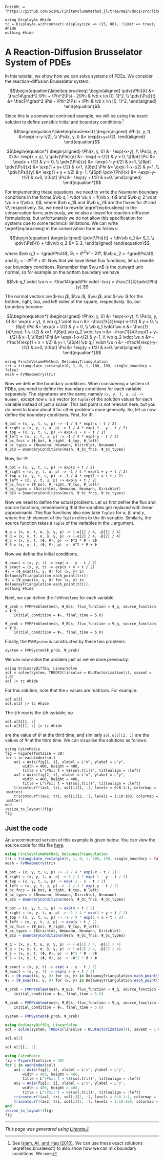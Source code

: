 ```@meta
EditURL = "https://github.com/SciML/FiniteVolumeMethod.jl/tree/main/docs/src/literate_tutorials/reaction_diffusion_brusselator_system_of_pdes.jl"
```

````@example reaction_diffusion_brusselator_system_of_pdes
using DisplayAs #hide
tc = DisplayAs.withcontext(:displaysize => (15, 80), :limit => true); #hide
nothing #hide
````

# A Reaction-Diffusion Brusselator System of PDEs

In this tutorial, we show how we can solve systems of PDEs.
We consider the reaction-diffusion Brusselator system:

```math
\begin{equation}\label{eq:brusleeq}
\begin{aligned}
\pdv{\Phi}{t} &= \frac14\grad^2 \Phi + \Phi^2\Psi - 2\Phi & \vb x \in [0, 1]^2, \\
\pdv{\Psi}{t} &= \frac14\grad^2 \Psi - \Phi^2\Psi + \Phi & \vb x \in [0, 1]^2,
\end{aligned}
\end{equation}
```

Since this is a somewhat contrived example, we will be using the exact
solution to define sensible initial and boundary conditions:[^1]

```math
\begin{equation}\label{eq:brusleexct}
\begin{aligned}
\Phi(x, y, t) &=\exp(-x-y-t/2), \\
\Psi(x, y, t) &= \exp(x+y+t/2).
\end{aligned}
\end{equation}
```

[^1]: See [Islam, Ali, and Haq (2010)](https://doi.org/10.1016/j.apm.2010.03.028).
    We can use these exact solutions \eqref{eq:brusleexct} to also show how we can mix boundary conditions.
    We use:
```math
\begin{equation*}
\begin{aligned}
\Phi(x, y, 0) &= \exp(-x-y), \\
\Psi(x, y, 0) &= \exp(x + y), \\
\pdv{\Phi}{y} &= -\exp(-x-t/2) & y = 0, \\[6pt]
\Psi &= \exp(x + t/2) & y = 0, \\
\pdv{\Phi}{x} &= -\exp(-1-y-t/2) & x=1, \\[6pt]
\pdv{\Psi}{x} &= \exp(1 + y+ t/2) & x=1, \\[6pt]
\Phi &= \exp(-1-x-t/2) & y=1, \\
\pdv{\Psi}{y} &= \exp(1 + x + t/2) & y=1, \\[6pt]
\pdv{\Phi}{x} &= -\exp(-y-t/2) & x=0, \\[6pt]
\Psi &= \exp(y + t/2) & x=0.
\end{aligned}
\end{equation*}
```

For implementing these equations, we need to write the Neumann boundary conditions
in the forms
$\vb q_1 \vdot \vu n = f(\vb x, t)$ and $\vb q_2 \vdot \vu n = f(\vb x, t)$,
where $\vb q_1$ and $\vb q_2$ are the fluxes for $\Phi$ and $\Psi$, respectively.
So, we need to rewrite \eqref{eq:brusleeq} in the conservation form;
previously, we've also allowed for reaction-diffusion formulations, but unfortunately
we do not allow this specification for systems due to some technical limitations.
We can write \eqref{eq:brusleeq} in the conservation form as follows:

```math
\begin{equation}
\begin{aligned}
\pdv{\Phi}{t} + \div\vb q_1 &= S_1, \\
\pdv{\Psi}{t} + \div\vb q_2 &= S_2,
\end{aligned}
\end{equation}
```

where $\vb q_1 = -\grad\Phi/4$, $S_1 = \Phi^2\Psi - 2\Phi$,
$\vb q_2 = -\grad\Psi/4$, and $S_2 = -\Phi^2\Psi + \Phi$.
Now that we have these flux functions, let us rewrite our boundary conditions. Remember that
$\vu n$ is the outward unit normal, so for example on the bottom boundary we have

```math
\vb q_1 \vdot \vu n = -\frac14\grad\Phi \vdot -\vu j = \frac{1}{4}\pdv{\Phi}{y}.
```

The normal vectors are $-\vu j$, $\vu i$, $\vu j$, and $-\vu i$ for the
bottom, right, top, and left sides of the square, respectively. So,
our boundary become:

```math
\begin{equation*}
\begin{aligned}
\Phi(x, y, 0) &= \exp(-x-y), \\
\Psi(x, y, 0) &= \exp(x + y), \\
\vb q_1 \vdot \vu n &= -\frac{1}{4}\exp(-x-t/2) & y = 0, \\[6pt]
\Psi &= \exp(x + t/2) & y = 0, \\
\vb q_1 \vdot \vu n &= \frac{1}{4}\exp(-1-y-t/2)  & x=1, \\[6pt]
\vb q_2 \vdot \vu n &= -\frac{1}{4}\exp(1 + y+ t/2) & x=1, \\[6pt]
\Phi &= \exp(-1-x-t/2) & y=1, \\
\vb q_2 \vdot \vu n &= -\frac14\exp(1 + x + t/2) & y=1, \\[6pt]
\vb q_1 \vdot \vu n &= -\frac14\exp(-y-t/2) & x=0, \\[6pt]
\Psi &= \exp(y + t/2) & x=0.
\end{aligned}
\end{equation*}
```

````@example reaction_diffusion_brusselator_system_of_pdes
using FiniteVolumeMethod, DelaunayTriangulation
tri = triangulate_rectangle(0, 1, 0, 1, 100, 100, single_boundary = false)
mesh = FVMGeometry(tri)
````

Now we define the boundary conditions. When considering a system of PDEs,
you need to define the boundary conditions for each variable separately.
The signatures are the same, namely `(x, y, t, u, p) -> Number`, except now
`u` is a vector (or `Tuple`) of the solution values for each variable instead
of just a scalar. This last point is not relevant here, but you do need to know
about it for other problems more generally. So, let us now define the
boundary conditions. First, for $\Phi$:

````@example reaction_diffusion_brusselator_system_of_pdes
Φ_bot = (x, y, t, u, p) -> -1 / 4 * exp(-x - t / 2)
Φ_right = (x, y, t, u, p) -> 1 / 4 * exp(-1 - y - t / 2)
Φ_top = (x, y, t, u, p) -> exp(-1 - x - t / 2)
Φ_left = (x, y, t, u, p) -> -1 / 4 * exp(-y - t / 2)
Φ_bc_fncs = (Φ_bot, Φ_right, Φ_top, Φ_left)
Φ_bc_types = (Neumann, Neumann, Dirichlet, Neumann)
Φ_BCs = BoundaryConditions(mesh, Φ_bc_fncs, Φ_bc_types)
````

Now, for $\Psi$:

````@example reaction_diffusion_brusselator_system_of_pdes
Ψ_bot = (x, y, t, u, p) -> exp(x + t / 2)
Ψ_right = (x, y, t, u, p) -> -1 / 4 * exp(1 + y + t / 2)
Ψ_top = (x, y, t, u, p) -> -1 / 4 * exp(1 + x + t / 2)
Ψ_left = (x, y, t, u, p) -> exp(y + t / 2)
Ψ_bc_fncs = (Ψ_bot, Ψ_right, Ψ_top, Ψ_left)
Ψ_bc_types = (Dirichlet, Neumann, Neumann, Dirichlet)
Ψ_BCs = BoundaryConditions(mesh, Ψ_bc_fncs, Ψ_bc_types)
````

Now we need to define the actual problems. Let us first define the flux
and source functions, remembering that the variables get replaced with
linear approximants. The flux functions also now take `Tuple`s for $\alpha$,
$\beta$, and $\gamma$, where the $i$th element of the `Tuple` refers to the
$i$th variable. Similarly, the source function takes a `Tuple` of the variables
in the `u` argument.

````@example reaction_diffusion_brusselator_system_of_pdes
Φ_q = (x, y, t, α, β, γ, p) -> (-α[1] / 4, -β[1] / 4)
Ψ_q = (x, y, t, α, β, γ, p) -> (-α[2] / 4, -β[2] / 4)
Φ_S = (x, y, t, (Φ, Ψ), p) -> Φ^2 * Ψ - 2Φ
Ψ_S = (x, y, t, (Φ, Ψ), p) -> -Φ^2 * Ψ + Φ
````

Now we define the initial conditions.

````@example reaction_diffusion_brusselator_system_of_pdes
Φ_exact = (x, y, t) -> exp(-x - y - t / 2)
Ψ_exact = (x, y, t) -> exp(x + y + t / 2)
Φ₀ = [Φ_exact(x, y, 0) for (x, y) in DelaunayTriangulation.each_point(tri)]
Ψ₀ = [Ψ_exact(x, y, 0) for (x, y) in DelaunayTriangulation.each_point(tri)];
nothing #hide
````

Next, we can define the `FVMProblem`s for each variable.

````@example reaction_diffusion_brusselator_system_of_pdes
Φ_prob = FVMProblem(mesh, Φ_BCs; flux_function = Φ_q, source_function = Φ_S,
    initial_condition = Φ₀, final_time = 5.0)
````

````@example reaction_diffusion_brusselator_system_of_pdes
Ψ_prob = FVMProblem(mesh, Ψ_BCs; flux_function = Ψ_q, source_function = Ψ_S,
    initial_condition = Ψ₀, final_time = 5.0)
````

Finally, the `FVMSystem` is constructed by these two problems:

````@example reaction_diffusion_brusselator_system_of_pdes
system = FVMSystem(Φ_prob, Ψ_prob)
````

We can now solve the problem just as we've done previously.

````@example reaction_diffusion_brusselator_system_of_pdes
using OrdinaryDiffEq, LinearSolve
sol = solve(system, TRBDF2(linsolve = KLUFactorization()), saveat = 1.0)
sol |> tc #hide
````

For this solution, note that the `u` values are matrices. For example:

````@example reaction_diffusion_brusselator_system_of_pdes
sol.u[3]
sol.u[3] |> tc #hide
````

The `i`th row is the `i`th variable, so

````@example reaction_diffusion_brusselator_system_of_pdes
sol.u[3][1, :]
sol.u[3][1, :] |> tc #hide
````

are the value of $\Phi$ at the third time, and similarly `sol.u[3][2, :]`
are the values of $\Psi$ at the third time. We can visualise the solutions as follows:

````@example reaction_diffusion_brusselator_system_of_pdes
using CairoMakie
fig = Figure(fontsize = 38)
for i in eachindex(sol)
    ax1 = Axis(fig[1, i], xlabel = L"x", ylabel = L"y",
        width = 400, height = 400,
        title = L"\Phi: t = %$(sol.t[i])", titlealign = :left)
    ax2 = Axis(fig[2, i], xlabel = L"x", ylabel = L"y",
        width = 400, height = 400,
        title = L"\Psi: t = %$(sol.t[i])", titlealign = :left)
    tricontourf!(ax1, tri, sol[i][1, :], levels = 0:0.1:1, colormap = :matter)
    tricontourf!(ax2, tri, sol[i][2, :], levels = 1:10:100, colormap = :matter)
end
resize_to_layout!(fig)
fig
````

## Just the code

An uncommented version of this example is given below.
You can view the source code for this file [here](https://github.com/SciML/FiniteVolumeMethod.jl/tree/main/docs/src/literate_tutorials/reaction_diffusion_brusselator_system_of_pdes.jl).

```julia
using FiniteVolumeMethod, DelaunayTriangulation
tri = triangulate_rectangle(0, 1, 0, 1, 100, 100, single_boundary = false)
mesh = FVMGeometry(tri)

Φ_bot = (x, y, t, u, p) -> -1 / 4 * exp(-x - t / 2)
Φ_right = (x, y, t, u, p) -> 1 / 4 * exp(-1 - y - t / 2)
Φ_top = (x, y, t, u, p) -> exp(-1 - x - t / 2)
Φ_left = (x, y, t, u, p) -> -1 / 4 * exp(-y - t / 2)
Φ_bc_fncs = (Φ_bot, Φ_right, Φ_top, Φ_left)
Φ_bc_types = (Neumann, Neumann, Dirichlet, Neumann)
Φ_BCs = BoundaryConditions(mesh, Φ_bc_fncs, Φ_bc_types)

Ψ_bot = (x, y, t, u, p) -> exp(x + t / 2)
Ψ_right = (x, y, t, u, p) -> -1 / 4 * exp(1 + y + t / 2)
Ψ_top = (x, y, t, u, p) -> -1 / 4 * exp(1 + x + t / 2)
Ψ_left = (x, y, t, u, p) -> exp(y + t / 2)
Ψ_bc_fncs = (Ψ_bot, Ψ_right, Ψ_top, Ψ_left)
Ψ_bc_types = (Dirichlet, Neumann, Neumann, Dirichlet)
Ψ_BCs = BoundaryConditions(mesh, Ψ_bc_fncs, Ψ_bc_types)

Φ_q = (x, y, t, α, β, γ, p) -> (-α[1] / 4, -β[1] / 4)
Ψ_q = (x, y, t, α, β, γ, p) -> (-α[2] / 4, -β[2] / 4)
Φ_S = (x, y, t, (Φ, Ψ), p) -> Φ^2 * Ψ - 2Φ
Ψ_S = (x, y, t, (Φ, Ψ), p) -> -Φ^2 * Ψ + Φ

Φ_exact = (x, y, t) -> exp(-x - y - t / 2)
Ψ_exact = (x, y, t) -> exp(x + y + t / 2)
Φ₀ = [Φ_exact(x, y, 0) for (x, y) in DelaunayTriangulation.each_point(tri)]
Ψ₀ = [Ψ_exact(x, y, 0) for (x, y) in DelaunayTriangulation.each_point(tri)];

Φ_prob = FVMProblem(mesh, Φ_BCs; flux_function = Φ_q, source_function = Φ_S,
    initial_condition = Φ₀, final_time = 5.0)

Ψ_prob = FVMProblem(mesh, Ψ_BCs; flux_function = Ψ_q, source_function = Ψ_S,
    initial_condition = Ψ₀, final_time = 5.0)

system = FVMSystem(Φ_prob, Ψ_prob)

using OrdinaryDiffEq, LinearSolve
sol = solve(system, TRBDF2(linsolve = KLUFactorization()), saveat = 1.0)

sol.u[3]

sol.u[3][1, :]

using CairoMakie
fig = Figure(fontsize = 38)
for i in eachindex(sol)
    ax1 = Axis(fig[1, i], xlabel = L"x", ylabel = L"y",
        width = 400, height = 400,
        title = L"\Phi: t = %$(sol.t[i])", titlealign = :left)
    ax2 = Axis(fig[2, i], xlabel = L"x", ylabel = L"y",
        width = 400, height = 400,
        title = L"\Psi: t = %$(sol.t[i])", titlealign = :left)
    tricontourf!(ax1, tri, sol[i][1, :], levels = 0:0.1:1, colormap = :matter)
    tricontourf!(ax2, tri, sol[i][2, :], levels = 1:10:100, colormap = :matter)
end
resize_to_layout!(fig)
fig
```

* * *

*This page was generated using [Literate.jl](https://github.com/fredrikekre/Literate.jl).*
